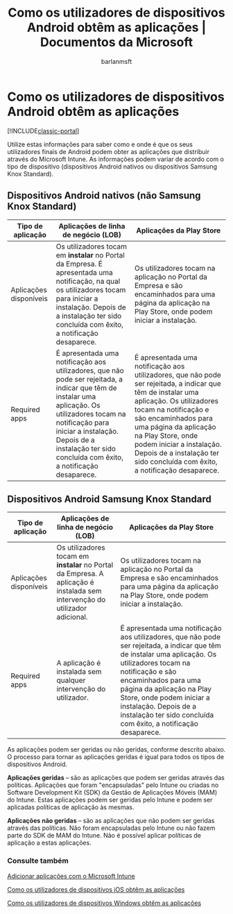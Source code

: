 ﻿---
title: "Como os utilizadores de dispositivos Android obtêm as aplicações | Documentos da Microsoft"
description: "Métodos para disponibilizar aplicações Android aos utilizadores finais"
keywords: 
author: barlanmsft
ms.author: barlan
manager: angrobe
ms.date: 11/14/2016
ms.topic: article
ms.prod: 
ms.service: microsoft-intune
ms.technology: 
ms.assetid: f33d1684-b1b5-44f7-9aac-c6d5186a5d7c
ms.reviewer: jeffgilb
ms.suite: ems
ms.custom: intune-classic
translationtype: Human Translation
ms.sourcegitcommit: b6d5ea579b675d85d4404f289db83055642ffddd
ms.openlocfilehash: 370dd5d4a96253f0b7d208ef85659beeace18739


---


# <a name="how-your-android-users-get-their-apps"></a>Como os utilizadores de dispositivos Android obtêm as aplicações

[!INCLUDE[classic-portal](../includes/classic-portal.md)]

Utilize estas informações para saber como e onde é que os seus utilizadores finais de Android podem obter as aplicações que distribuir através do Microsoft Intune. As informações podem variar de acordo com o tipo de dispositivo (dispositivos Android nativos ou dispositivos Samsung Knox Standard).

## <a name="native-non-samsung-knox-standard-android-devices"></a>Dispositivos Android nativos (não Samsung Knox Standard)

| Tipo de aplicação | Aplicações de linha de negócio (LOB) | Aplicações da Play Store  |
| ------------- |-------------| -----|
| Aplicações disponíveis      | Os utilizadores tocam em **instalar** no Portal da Empresa. É apresentada uma notificação, na qual os utilizadores tocam para iniciar a instalação. Depois de a instalação ter sido concluída com êxito, a notificação desaparece. | Os utilizadores tocam na aplicação no Portal da Empresa e são encaminhados para uma página da aplicação na Play Store, onde podem iniciar a instalação.|
| Required apps      | É apresentada uma notificação aos utilizadores, que não pode ser rejeitada, a indicar que têm de instalar uma aplicação. Os utilizadores tocam na notificação para iniciar a instalação. Depois de a instalação ter sido concluída com êxito, a notificação desaparece.    | É apresentada uma notificação aos utilizadores, que não pode ser rejeitada, a indicar que têm de instalar uma aplicação. Os utilizadores tocam na notificação e são encaminhados para uma página da aplicação na Play Store, onde podem iniciar a instalação. Depois de a instalação ter sido concluída com êxito, a notificação desaparece. |

## <a name="samsung-knox-standard-android-devices"></a>Dispositivos Android Samsung Knox Standard

| Tipo de aplicação | Aplicações de linha de negócio (LOB) | Aplicações da Play Store  |
| ------------- |-------------| -----|
| Aplicações disponíveis      | Os utilizadores tocam em **instalar** no Portal da Empresa. A aplicação é instalada sem intervenção do utilizador adicional. | Os utilizadores tocam na aplicação no Portal da Empresa e são encaminhados para uma página da aplicação na Play Store, onde podem iniciar a instalação.|
| Required apps      | A aplicação é instalada sem qualquer intervenção do utilizador.    | É apresentada uma notificação aos utilizadores, que não pode ser rejeitada, a indicar que têm de instalar uma aplicação. Os utilizadores tocam na notificação e são encaminhados para uma página da aplicação na Play Store, onde podem iniciar a instalação. Depois de a instalação ter sido concluída com êxito, a notificação desaparece. |

As aplicações podem ser geridas ou não geridas, conforme descrito abaixo. O processo para tornar as aplicações geridas é igual para todos os tipos de dispositivos Android.

**Aplicações geridas** – são as aplicações que podem ser geridas através das políticas. Aplicações que foram "encapsuladas" pelo Intune ou criadas no Software Development Kit (SDK) da Gestão de Aplicações Móveis (MAM) do Intune. Estas aplicações podem ser geridas pelo Intune e podem ser aplicadas políticas de aplicação às mesmas.

**Aplicações não geridas** – são as aplicações que não podem ser geridas através das políticas. Não foram encapsuladas pelo Intune ou não fazem parte do SDK de MAM do Intune. Não é possível aplicar políticas de aplicação a estas aplicações.

### <a name="see-also"></a>Consulte também
[Adicionar aplicações com o Microsoft Intune](/intune/deploy-use/add-apps)

[Como os utilizadores de dispositivos iOS obtêm as aplicações](how-your-ios-users-get-their-apps.md)

[Como os utilizadores de dispositivos Windows obtêm as aplicações](how-your-windows-users-get-their-apps.md)



<!--HONumber=Dec16_HO2-->


